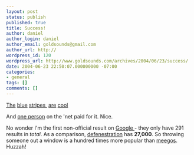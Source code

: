 ```yaml
---
layout: post
status: publish
published: true
title: Success!
author: daniel
author_login: daniel
author_email: goldsounds@gmail.com
author_url: http://
wordpress_id: 120
wordpress_url: http://www.goldsounds.com/archives/2004/06/23/success/
date: 2004-06-23 22:50:07.000000000 -07:00
categories:
- general
tags: []
comments: []
---
```

<a href="http://www.helpware.net/xfer/msn/msn.htm">The</a>&nbsp;<a href="http://forums.eyo.com.au/attachment.php?attachmentid=796">blue</a>&nbsp;<a href="http://heavensgrave.blogspot.com/">stripes </a>&nbsp;<a href="http://kiwizm.skyblog.com/">are</a>&nbsp;<a href="http://www.channelv.com.au/boards/Posts.aspx?threadid=25599">cool</a>

And <a href="http://www.xboxworld.nl/forum/member.php?s=e8f3d0de320371f6b56f78e508afb5a7&u=5075">one person</a> on the 'net paid for it. Nice.

No wonder I'm the first non-official result on <a href="http://www.google.com/search?q=meegos&sourceid=firefox&start=0&start=0&ie=utf-8&oe=utf-8">Google </a>- they only have 291 results in _total_. As a comparison, <a href="http://www.google.com/search?q=defenestration&sourceid=firefox&start=0&start=0&ie=utf-8&oe=utf-8">defenestration</a> has <strong>27,000</strong>. So throwing someone out a window is a hundred times more popular than <a href="http://www.goldsounds.com/archives/2004/6/4/meegos-are-cool/">meegos</a>. Huzzah!
